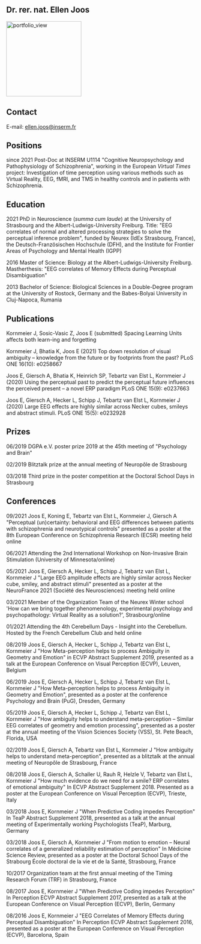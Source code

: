 ## Dr. rer. nat. Ellen Joos
<img width="200" alt="portfolio_view" src="https://user-images.githubusercontent.com/97749444/149893498-e56fc70f-ce25-4cdb-844c-45d4085e3bf9.jpg">

## Contact
E-mail: ellen.joos@inserm.fr

## Positions

since 2021 Post-Doc at INSERM U1114 "Cognitive Neuropsychology and Pathophysiology of Schizophrenia", working in the European _Virtual Times_ project: Investigation of time perception using various methods such as Virtual Reality, EEG, fMRI, and TMS in healthy controls and in patients with Schizophrenia.

## Education

2021 PhD in Neuroscience (_summa cum laude_) at the University of Strasbourg and the Albert-Ludwigs-University Freiburg. Title: "EEG correlates of normal and altered processing strategies to solve the perceptual inference problem", funded by Neurex (IdEx Strasbourg, France), the Deutsch-Französischen Hochschule (DFH), and the Institute for Frontier Areas of Psychology and Mental Health (IGPP)

2016 Master of Science: Biology at the Albert-Ludwigs-University Freiburg. Mastherthesis: "EEG correlates of Memory Effects during Perceptual Disambiguation"

2013 Bachelor of Science: Biological Sciences in a Double-Degree program at the University of Rostock, Germany and the Babes-Bolyai University in Cluj-Napoca, Rumania

## Publications

Kornmeier J, Sosic-Vasic Z, Joos E (submitted) Spacing Learning Units affects both learn-ing and forgetting

Kornmeier J, Bhatia K, Joos E (2021) Top down resolution of visual ambiguity – knowledge from the future or by footprints from the past? PLoS ONE 16(10): e0258667

Joos E, Giersch A, Bhatia K, Heinrich SP, Tebartz van Elst L, Kornmeier J (2020) Using the perceptual past to predict the perceptual future influences the perceived present – a novel ERP paradigm PLoS ONE 15(9): e0237663

Joos E, Giersch A, Hecker L, Schipp J, Tebartz van Elst L, Kornmeier J (2020) Large EEG effects are highly similar across Necker cubes, smileys and abstract stimuli. PLoS ONE 15(5): e0232928


## Prizes

06/2019 DGPA e.V. poster prize 2019 at the 45th meeting of "Psychology and Brain"

02/2019 Blitztalk prize at the annual meeting of Neuropôle de Strasbourg

03/2018 Third prize in the poster competition at the Doctoral School Days in Strasbourg


## Conferences

09/2021 Joos E, Koning E, Tebartz van Elst L, Kornmeier J, Giersch A "Perceptual (un)certainty: behavioral and EEG differences between patients with schizophrenia and neurotypical controls" presented as a poster at the 8th European Conference on Schizophrenia Research (ECSR) meeting held online

06/2021 Attending the 2nd International Workshop on Non-Invasive Brain Stimulation (University of Minnesota/online)

05/2021 Joos E, Giersch A, Hecker L, Schipp J, Tebartz van Elst L, Kornmeier J "Large EEG amplitude effects are highly similar across Necker cube, smiley, and abstract stimuli" presented as a poster at the NeuroFrance 2021 (Société des Neurosciences) meeting held online

03/2021 Member of the Organization Team of the Neurex Winter school 'How can we bring together phenomenology, experimental psychology and psychopathology: Virtual Reality as a solution?', Strasbourg/online

01/2021 Attending the 4th Cerebellum Days - Insight into the Cerebellum. Hosted by the French Cerebellum Club and held online

08/2019 Joos E, Giersch A, Hecker L, Schipp J, Tebartz van Elst L, Kornmeier J "How Meta-perception helps to process Ambiguity in Geometry and Emotion" in ECVP Abstract Supplement 2019, presented as a talk at the European Conference on Visual Perception (ECVP), Leuven, Belgium

06/2019 Joos E, Giersch A, Hecker L, Schipp J, Tebartz van Elst L, Kornmeier J "How Meta-perception helps to process Ambiguity in Geometry and Emotion", presented as a poster at the conference Psychology and Brain (PuG), Dresden, Germany

05/2019 Joos E, Giersch A, Hecker L, Schipp J, Tebartz van Elst L, Kornmeier J "How ambiguity helps to understand meta-perception – Similar EEG correlates of geometry and emotion processing", presented as a poster at the annual meeting of the Vision Sciences Society (VSS), St. Pete Beach, Florida, USA

02/2019 Joos E, Giersch A, Tebartz van Elst L, Kornmeier J "How ambiguity helps to understand meta-perception", presented as a blitztalk at the annual meeting of Neuropôle de Strasbourg, France

08/2018 Joos E, Giersch A, Schaller U, Rauh R, Helzle V, Tebartz van Elst L, Kornmeier J "How much evidence do we need for a smile? ERP correlates of emotional ambiguity" In ECVP Abstract Supplement 2018. Presented as a poster at the European Conference on Visual Perception (ECVP), Trieste, Italy

03/2018 Joos E, Kornmeier J "When Predictive Coding impedes Perception" In TeaP Abstract Supplement 2018, presented as a talk at the annual meeting of Experimentally working Psychologists (TeaP), Marburg, Germany

03/2018 Joos E, Giersch A, Kornmeier J "From motion to emotion – Neural correlates of a generalized reliability estimation of perception" In Médicine Science Review, presented as a poster at the Doctoral School Days of the Strabourg École doctoral de la vie et de la Santé, Strasbourg, France

10/2017 Organization team at the first annual meeting of the Timing Research Forum (TRF) in Strasbourg, France

08/2017 Joos E, Kornmeier J "When Predictive Coding impedes Perception" In Perception ECVP Abstract Supplement 2017, presented as a talk at the European Conference on Visual Perception (ECVP), Berlin, Germany

08/2016 Joos E, Kornmeier J "EEG Correlates of Memory Effects during Perceptual Disambiguation" In Perception ECVP Abstract Supplement 2016, presented as a poster at the European Conference on Visual Perception (ECVP), Barcelona, Spain 

[//]: # "You can use the [editor on GitHub](https://github.com/ellenjoos/ellenjoos.github.io/edit/main/index.md) to maintain and preview the content for your website in Markdown files."

[//]: # "Whenever you commit to this repository, GitHub Pages will run [Jekyll](https://jekyllrb.com/) to rebuild the pages in your site, from the content in your Markdown files."

[//]: # "### Markdown"

[//]: # "Markdown is a lightweight and easy-to-use syntax for styling your writing. It includes conventions for"

[//]: # "```markdown"
[//]: # "Syntax highlighted code block"

[//]: # "# Header 1"
[//]: # "## Header 2"
[//]: # "### Header 3"

[//]: # "- Bulleted"
[//]: # "- List"

[//]: # "1. Numbered"
[//]: # "2. List"

[//]: # "**Bold** and _Italic_ and `Code` text"

[//]: # "[Link](url) and ![Image](src)"
[//]: # "```"

[//]: # "For more details see [Basic writing and formatting syntax](https://docs.github.com/en/github/writing-on-github/getting-started-with-writing-and-formatting-on-github/basic-writing-and-formatting-syntax)."

[//]: # "### Jekyll Themes"

[//]: # "Your Pages site will use the layout and styles from the Jekyll theme you have selected in your [repository settings](https://github.com/ellenjoos/ellenjoos.github.io/settings/pages). The name of this theme is saved in the Jekyll `_config.yml` configuration file."

[//]: # "### Support or Contact"

[//]: # "Having trouble with Pages? Check out our [documentation](https://docs.github.com/categories/github-pages-basics/) or [contact support](https://support.github.com/contact) and we’ll help you sort it out."
